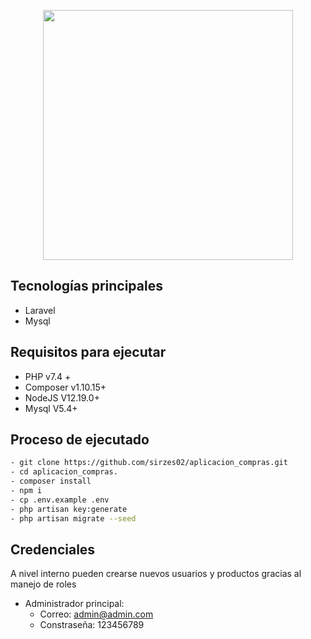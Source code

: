 <p align="center"><a href="https://laravel.com" target="_blank"><img src="https://raw.githubusercontent.com/laravel/art/master/logo-lockup/5%20SVG/2%20CMYK/1%20Full%20Color/laravel-logolockup-cmyk-red.svg" width="400"></a></p>

## Tecnologías principales

- Laravel
- Mysql

## Requisitos para ejecutar

- PHP v7.4 +
- Composer v1.10.15+
- NodeJS V12.19.0+
- Mysql V5.4+

## Proceso de ejecutado

```bash
- git clone https://github.com/sirzes02/aplicacion_compras.git
- cd aplicacion_compras.
- composer install
- npm i
- cp .env.example .env
- php artisan key:generate
- php artisan migrate --seed
```


## Credenciales

A nivel interno pueden crearse nuevos usuarios y productos gracias al manejo de roles 

- Administrador principal:
    - Correo:       admin@admin.com
    - Constraseña:  123456789
    
